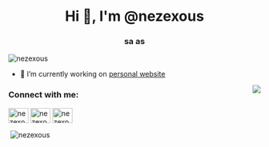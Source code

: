 <h1 align="center">Hi 👋, I'm @nezexous</h1>
<h3 align="center">sa as</h3>

<p align="left"> <img src="https://komarev.com/ghpvc/?username=nezexous&label=Profile%20views&color=0e75b6&style=flat" alt="nezexous" /> </p>

- 🔭 I’m currently working on [personal website](https://ordek.tech)

<a href="https://discord.com/users/850638859477712926">
  <img src="https://lanyard-profile-readme.vercel.app/api/850638859477712926?hideTimestamp=true&idleMessage=Just%20chillin'%20at%20the%20moment..." align="right" />
</a>





<h3 align="left">Connect with me:</h3>
<p align="left">
<a href="https://codepen.io/nezexous" target="blank"><img align="center" src="https://raw.githubusercontent.com/rahuldkjain/github-profile-readme-generator/master/src/images/icons/Social/codepen.svg" alt="nezexous" height="30" width="40" /></a>
<a href="https://twitter.com/nezexous" target="blank"><img align="center" src="https://raw.githubusercontent.com/rahuldkjain/github-profile-readme-generator/master/src/images/icons/Social/twitter.svg" alt="nezexous" height="30" width="40" /></a>
<a href="https://instagram.com/nezexousxd" target="blank"><img align="center" src="https://raw.githubusercontent.com/rahuldkjain/github-profile-readme-generator/master/src/images/icons/Social/instagram.svg" alt="nezexousxd" height="30" width="40" /></a>
</p>


<p>&nbsp;<img align="center" src="https://github-readme-stats.vercel.app/api?username=nezexous&show_icons=true&locale=en" alt="nezexous" /></p>
